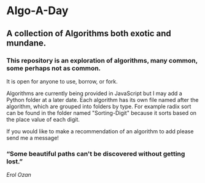 # Algo-A-Day

## A collection of Algorithms both exotic and mundane.

### This repository is an exploration of algorithms, many common, some perhaps not as common.
It is open for anyone to use, borrow, or fork.

Algorithms are currently being provided in JavaScript but I may add a Python folder at a later date.
Each algorithm has its own file named after the algorithm, which are grouped into folders by type.
For example radix sort can be found in the folder named "Sorting-Digit" because it sorts based on the place value of each digit. 

If you would like to make a recommendation of an algorithm to add please send me a message!

### “Some beautiful paths can't be discovered without getting lost.”
*Erol Ozan*
